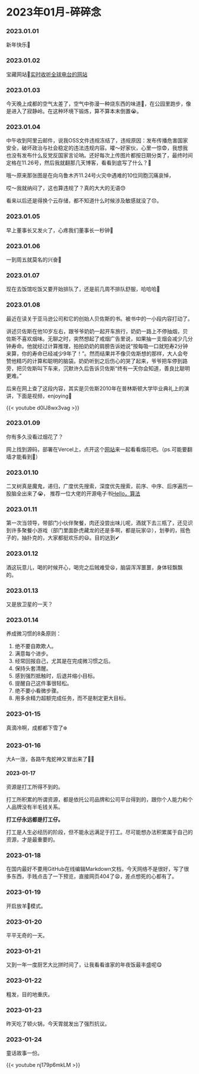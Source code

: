 # 2023年01月-碎碎念


### 2023.01.01
新年快乐🤗

### 2023.01.02
宝藏网站🤩[实时收听全球电台的网站](http://radio.garden/)

### 2023.01.03
今天晚上成都的空气太差了，空气中弥漫一种烧东西的味道🤮，在公园里跑步，像是进入了寂静岭。在这种环境下锻炼，算不算本末倒置😭。

### 2023.01.04
中午收到阿里云邮件，说我OSS文件违规冻结了，违规原因：发布传播危害国家安全，破坏政治与社会稳定的违法违规内容。嚯～好家伙，心里一惊😨，我想我也没有发布什么反党反国家言论呐。还好每次上传图片都按日期分类了，最终时间定格在11.26号，然后我就翻那几天博客，看看到底写了什么？🧐

哦～原来那张图是在向乌鲁木齐11.24号火灾中遇难的10位同胞沉痛哀悼，

哎～我就纳闷了，这也算违规了？真的大大的无语😓

看来以后还是得换个云存储，都不知道什么时候涉及敏感就没了😞。

### 2023.01.05
早上董事长又发火了，心疼我们董事长一秒钟🥹

### 2023.01.06
一到周五就莫名的兴奋🤪

### 2023.01.07
现在去饭馆吃饭又要开始排队了，还是前几周不排队舒服，哈哈哈🥲

### 2023.01.08
最近在读关于亚马逊公司和它的创始人贝佐斯的书。被书中的一小段内容打动了。

讲述贝佐斯在他10岁左右，跟爷爷奶奶一起开车旅行，奶奶一路上不停抽烟，贝佐斯不喜欢烟味。无聊之时，突然想起了戒烟广告里说，如果抽一支烟会减少几分钟寿命。他就经过计算推理，拍拍奶奶的肩膀告诉她说“按每吸一口就短寿2分钟来算，你的寿命已经减少9年了！”。然而结果并不像贝佐斯想的那样，大人会夸赞他精巧的计算和聪明的脑袋。奶奶听到之后伤心的哭了起来，爷爷把车停到路旁，把贝佐斯叫下车来，沉默许久后告诉贝佐斯“终有一天你会知道，善良比聪明更难。”

后来在网上查了这段内容，其实是贝佐斯2010年在普林斯顿大学毕业典礼上的演讲，下面是视频，enjoying🙂

{{< youtube d0lJ8wx3vag >}}

### 2023.01.09
你有多久没看过烟花了？

网上找到源码，部署在Vercel上，点开这个[网站](https://fireworks-html.vercel.app/)来一起看看烟花吧。（ps.可能要翻墙才能看到🥲）

### 2023.01.10
二叉树真是魔鬼，递归，广度优先搜索，深度优先搜索，前序、中序、后序遍历一股脑全出来了😭， 推荐一位大佬的开源电子书[Hello，算法](https://www.hello-algo.com/)

### 2023.01.11
第一次当领导，带部门小伙伴聚餐，肉还没尝出味儿呢，酒就下去三瓶了，还见识到许多聚餐小游戏（部门里面卧虎藏龙的还是多啊，都是玩家😜），划拳的，摇色子的，抽扑克的，大家都挺欢乐的😃。目的达到✔

### 2023.01.12
酒这玩意儿，喝的时候开心，喝完之后贼难受😫，脑袋浑浑噩噩，身体轻飘飘的。

### 2023.01.13
又是放卫星的一天？

### 2023.01.14
养成微习惯的8条原则：

1. 绝不要自欺欺人。
2. 满意每个进步。
3. 经常回报自己，尤其是在完成微习惯之后。
4. 保持头套清醒。
5. 感到强烈抵触时，后退并缩小目标。
6. 提醒自己这件事很轻松。
7. 绝不要小看微步骤。
8. 用多余精力超额完成任务，而不是制定更大目标。

### 2023-01-15
真滴冷啊，成都都下雪了❄️

### 2023-01-16
大A一涨，各路牛鬼蛇神又冒出来了🤦‍♂️

#### 2023-01-17
资源是打工所得不到的。

打工所积累的所谓资源，都是依托公司品牌和公司平台得到的，跟你个人能力和个人品牌没有半毛钱关系。

**打工仔永远都是打工仔。**

打工是人生必经历的阶段，但不能永远满足于打工。尽可能想办法积累属于自己的资源，才是最重要的。

### 2023-01-18
在国内最好不要用GitHub在线编辑Markdown文档，今天网络不是很好，写了很多东西，手贱点击了一下预览，直接网页404了😩，差点想死的心都有了。

### 2023-01-19
开启放羊🐑模式。

### 2023-01-20
平平无奇的一天。

### 2023-01-21
又到一年一度厨艺大比拼时间了，让我看看谁家的年夜饭最丰盛呢😋

### 2023-01-22
粗发，目的地重庆。

### 2023-01-23
昨天吃了顿火锅，今天胃就发出了强烈抗议。

### 2023-01-24
童话故事一份。

{{< youtube nj179p6mkLM >}}












